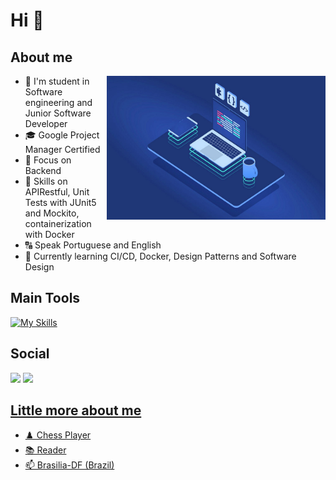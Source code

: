 
# Hi  👋 #

<h2>About me</h2>

<img align="right" alt="Code Image" src="./readme.jpg" width="350px" height="230px"/>

- 📔 I'm student in Software engineering and Junior Software Developer
- 🎓 Google Project Manager Certified 
- 📌 Focus on Backend
- 🥷 Skills on APIRestful, Unit Tests with JUnit5 and Mockito, containerization with Docker
- 🔠 Speak Portuguese and English
- 🤔 Currently learning CI/CD, Docker, Design Patterns and Software Design

## Main Tools ##
[![My Skills](https://skillicons.dev/icons?i=java,spring,postgres,git,docker,linux,postman,python&theme=light)](https://skillicons.dev)

## Social ##
</div>
  <a href="gabrielsoacc@gmail.com"><img src="https://img.shields.io/badge/Gmail-D14836?style=for-the-badge&logo=gmail&logoColor=white" target="_blank"></a>
  <a href="https://www.linkedin.com/in/gabrielsoacc/"><img src="https://img.shields.io/badge/LinkedIn-0077B5?style=for-the-badge&logo=linkedin&logoColor=white" target="_blank"></>

  
## Little more about me ##

- ♟️ Chess Player
- 📚 Reader
- 📫  Brasilia-DF (Brazil)
